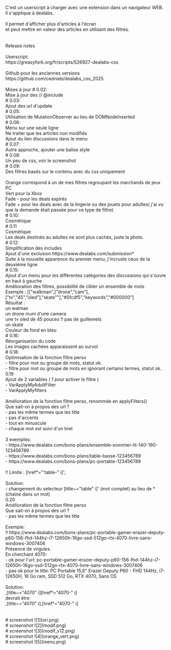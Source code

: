 <br/>
<br/>
<br/>C'est un userscript à charger avec une extension dans un navigateur WEB.
<br/>Il s'applique à dealabs.
<br/>
<br/>Il permet d'afficher plus d'articles à l'écran
<br/>et peut mettre en valeur des articles en utilisant des filtres.
<br/>
<br/>
<br/>Release notes
<br/>
<br/>Userscript:
<br/>https://greasyfork.org/fr/scripts/526927-dealabs-css
<br/>
<br/>Github pour les anciennes versions
<br/>https://github.com/cednieb/dealabs_css_2025
<br/>
<br/>Mises à jour
# 0.02:
<br/>Mise à jour des // @include
<br/>
# 0.03:
<br/>Ajout des url d'update
<br/>
# 0.05:
<br/>Utilisation de MutationObserver au lieu de DOMNodeInserted
<br/>
# 0.06:
<br/>Menu sur une seule ligne
<br/>Ne traiter que les articles non modifiés
<br/>Ajout du lien discussions dans le menu
<br/>
# 0.07:
<br/>Autre approche, ajouter une balise style
<br/>
# 0.08:
<br/>Un peu de css, voir le screenshot
<br/>
# 0.09:
<br/>Des filtres basés sur le contenu avec du css uniquement
<br/>
<br/>Orange correspond à un de mes filtres regroupant les marchands de jeux PC
<br/>Vert pour la Xbox
<br/>Fade - pour les deals expirés
<br/>Fade + pour les deals avec de la lingerie ou des jouets pour adultes( j'ai vu que la demande était passée pour ce type de filtre)
<br/>
# 0.10:
<br/>Cosmétique
<br/>
# 0.11
<br/>Cosmétique
<br/>Les deals destinés au adultes ne sont plus cachés, juste la photo.
<br/>
# 0.12:
<br/>Simplification des includes
<br/>Ajout d'une exclusion https://www.dealabs.com/submission*
<br/>Suite à la nouvelle apparence du premier menu, j'incruste ceux de la deuxiéme ligne
<br/>
# 0.15:
<br/>Ajout d'un menu pour les différentes catégories des discussions qui s'ouvre en haut à gauche
<br/>Amélioration des filtres, possibilité de cibler un ensemble de mots 
<br/>Exemple  : [["walkman",["drone","cam"],["tv","45","oled"],"skate""],"#5fcdf5","keywords","#000000"] 
<br/>Résultat : 
<br/>un walman 
<br/>un drone muni d'une camera
<br/>une tv oled de 45 pouces   !! pas de guillemets
<br/>un skate
<br/>Couleur de fond en bleu
<br/>
# 0.16:
<br/>Réorganisarion du code
<br/>Les images cachées apparaissent au survol
<br/>
# 0.18:
<br/>Optimisation de la fonction filtre perso
<br/>- filtre pour mot ou groupe de mots, statut ok.
<br/>- filtre pour mot ou groupe de mots en ignorant certains termes, statut ok.
<br/>
0.19
<br/>Ajout de 2 variables ( 1 pour activer le filtre )
<br/>- VarApplyMyAdultFilter 
<br/>- VarApplyMyfilters 
<br/>
<br/>Amélioration de la fonction filtre perso, renommée en applyFilters()
<br/> Que sait-on à propos des url ?
<br/> - pas les même termes que les title
<br/> - pas d'accents
<br/> - tout en minuscule
<br/> - chaque mot est suivi d'un tiret    
<br/> 
<br/> 3 exemples:
<br/> - https://www.dealabs.com/bons-plans/ensemble-sommier-lit-140-190-123456789
<br/> - https://www.dealabs.com/bons-plans/table-basse-123456789
<br/> - https://www.dealabs.com/bons-plans/pc-portable-123456789   
<br/>
<br/> !! Limite : [href*="'table-" i]';   
<br/>
<br/> Solution:
<br/> - changement du selecteur  [title~="table" i]' (mot complet) au lieu de * (chaine dans un mot) 
<br/>
0.20
<br/>Amélioration de la fonction filtre perso
<br/> Que sait-on à propos des url ?
<br/> - pas les même termes que les title
<br/> 
<br/> Exemple:
<br/> !! https://www.dealabs.com/bons-plans/pc-portable-gamer-erazer-deputy-p60-156-fhd-144hz-i7-12650h-16go-ssd-512go-rtx-4070-livre-sans-windows-3007406
<br/> Présence de virgules.
<br/> En cherchant 4070: 
<br/> - ok pour l'url: pc-portable-gamer-erazer-deputy-p60-156-fhd-144hz-i7-12650h-16go-ssd-512go-rtx-4070-livre-sans-windows-3007406
<br/> - pas ok pour le title: PC Portable 15,6" Erazer Deputy P60 - FHD 144Hz, i7-12650H, 16 Go ram, SSD 512 Go, RTX 4070, Sans OS 
<br/>
<br/> Solution:
<br/> ,[title~="4070" i][href*="4070-" i]
<br/> devrait être 
<br/> ,[title~="4070" i],[href*="4070-" i]
<br/>
<br/>
<br/>
# screenshot
![1](ori.png)
<br/>
# screenshot
![2](modif.png)
<br/>
# screenshot
![3](modif_v12.png)
<br/>
# screenshot
![4](orange_vert.png)
<br/>
# screenshot
![5](menu.png)
<br/>
